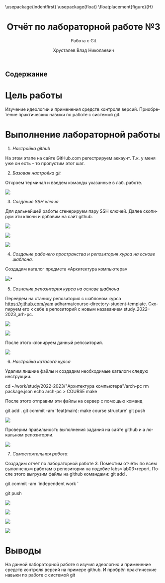 ﻿---
## Front matter
title: "Отчёт по лабораторной работе №3"
subtitle: "Работа с Git"
author: "Хрусталев Влад Николаевич"

## Generic otions
lang: ru-RU
toc-title: "Содержание"

## Bibliography
bibliography: bib/cite.bib
csl: pandoc/csl/gost-r-7-0-5-2008-numeric.csl

## Pdf output format
toc: true # Table of contents
toc-depth: 2
lof: true # List of figures
fontsize: 12pt
linestretch: 1.5
papersize: a4
documentclass: scrreprt
## I18n polyglossia
polyglossia-lang:
  name: russian
  options:
	- spelling=modern
	- babelshorthands=true
polyglossia-otherlangs:
  name: english
## I18n babel
babel-lang: russian
babel-otherlangs: english
## Fonts
mainfont: PT Serif
romanfont: PT Serif
sansfont: PT Sans
monofont: PT Mono
mainfontoptions: Ligatures=TeX
romanfontoptions: Ligatures=TeX
sansfontoptions: Ligatures=TeX,Scale=MatchLowercase
monofontoptions: Scale=MatchLowercase,Scale=0.9
## Biblatex
biblatex: true
biblio-style: "gost-numeric"
biblatexoptions:
  - parentracker=true
  - backend=biber
  - hyperref=auto
  - language=auto
  - autolang=other*
  - citestyle=gost-numeric
## Pandoc-crossref LaTeX customization
figureTitle: "Рис."
tableTitle: "Таблица"
listingTitle: "Листинг"
lofTitle: "Список иллюстраций"
lotTitle: "Список таблиц"
lolTitle: "Листинги"
## Misc options
indent: true
header-includes:
  - \usepackage{indentfirst}
  - \usepackage{float} # keep figures where there are in the text
  - \floatplacement{figure}{H} # keep figures where there are in the text
---

# Цель работы

Изучение идеологии и применения средств контроля версий. Приобретение практических навыки по работе с системой git.

# Выполнение лабораторной работы

1. *Настройка github*

На этом этапе на сайте GitHub.com регестрируем аккаунт. Т.к. у меня уже он есть – то пропустим этот шаг.

2. *Базовая настройка git*

Откроем терминал и введем команды указанные в лаб. работе.

![](image/Aspose.Words.7498249e-36da-4945-aa9f-40b82dd38385.001.png)

3. *Создание SSH ключа*

Для дальнейшей работы сгенерируем пару SSH ключей. Далее скопирум эти ключи и добавим на сайт github.

![](image/Aspose.Words.7498249e-36da-4945-aa9f-40b82dd38385.002.png)

![](image/Aspose.Words.7498249e-36da-4945-aa9f-40b82dd38385.003.png)

![](image/Aspose.Words.7498249e-36da-4945-aa9f-40b82dd38385.004.png)

4. *Создание рабочего пространства и репозитория курса на основе шаблона.*

Создадим каталог предмета «Архитектура компьютера»

![](image/Aspose.Words.7498249e-36da-4945-aa9f-40b82dd38385.005.png)*

5. *Сознание репозитория курса на основе шаблона*

Перейдем на станицу репозитория с шаблоном курса https://github.com/yam adharma/course-directory-student-template. Скопируем его к себе в репозиторий с новым назаванием study\_2022–2023\_arh-pc.

![](image/Aspose.Words.7498249e-36da-4945-aa9f-40b82dd38385.006.png)

![](image/Aspose.Words.7498249e-36da-4945-aa9f-40b82dd38385.007.png)

После этого клонируем данный репозиторий.

![](image/Aspose.Words.7498249e-36da-4945-aa9f-40b82dd38385.008.png) 

6. *Настройка каталога курса*

Удалим лишние файлы и создадим необходимые каталоги следую инструкции.

cd ~/work/study/2022-2023/"Архитектура компьютера"/arch-pc
rm package.json
echo arch-pc > COURSE 
make

После этого отправим эти файлы на сервер с помощью команд

git add . 
git commit -am 'feat(main): make course structure' 
git push 

![](image/Aspose.Words.7498249e-36da-4945-aa9f-40b82dd38385.009.png)

Проверим правильность выполнения задания на сайте github и а локальном репозитории.

![](image/Aspose.Words.7498249e-36da-4945-aa9f-40b82dd38385.010.png)

7. *Самостоятельная работа.*

Создадим отчёт по лабораторной работе 3. Поместим отчёты по всем выполненым работам в репозитории на подобие labs>lab03>report. 
После этого выгрузим файлы на github командами:
git add . 

git commit -am 'independent work ' 

git push

![](image/Aspose.Words.7498249e-36da-4945-aa9f-40b82dd38385.011.png)

![](image/Aspose.Words.7498249e-36da-4945-aa9f-40b82dd38385.012.png)

![](image/Aspose.Words.7498249e-36da-4945-aa9f-40b82dd38385.013.png)

![](image/Aspose.Words.7498249e-36da-4945-aa9f-40b82dd38385.014.png)

# Выводы

На данной лабораторной работе я изучил идеологию и применение средств контроля версий на примере github. И пробрёл практические навыки по работе с системой git
